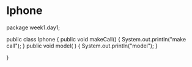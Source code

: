# Iphone
package week1.day1;

public class Iphone {
	public void makeCall() {
		System.out.println("make call");
	}
	public void model( ) {
		System.out.println("model");
	}
	

	

}

	
